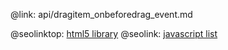 @link: api/dragitem_onbeforedrag_event.md

@seolinktop: [html5 library](https://webix.com)
@seolink: [javascript list](https://webix.com/widget/list/)